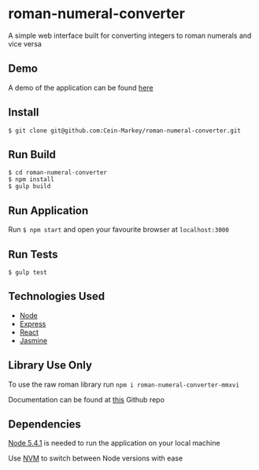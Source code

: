 # roman-numeral-converter
A simple web interface built for converting integers to roman numerals and vice versa

## Demo
A demo of the application can be found <a href="http://roman-converter.cein.irish/" target="_blank">here</a>

## Install
	$ git clone git@github.com:Cein-Markey/roman-numeral-converter.git

## Run Build
	$ cd roman-numeral-converter
	$ npm install
	$ gulp build

## Run Application
Run `$ npm start` and open your favourite browser at `localhost:3000`

## Run Tests
	$ gulp test

## Technologies Used
* <a href="https://nodejs.org/en/">Node</a>
* <a href="http://expressjs.com/">Express</a>
* <a href="https://facebook.github.io/react/index.html">React</a>
* <a href="http://jasmine.github.io/">Jasmine</a>

## Library Use Only
To use the raw roman library run `npm i roman-numeral-converter-mmxvi`

Documentation can be found at <a href="https://github.com/Cein-Markey/roman-numeral-conversion-library">this</a> Github repo


## Dependencies
<a href="https://nodejs.org/en/">Node 5.4.1</a> is needed to run the application on your local machine

Use <a href="https://github.com/creationix/nvm">NVM</a> to switch between Node versions with ease

